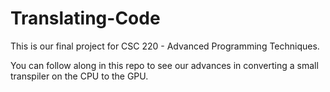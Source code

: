 # Translating-Code

This is our final project for CSC 220 - Advanced Programming Techniques.

You can follow along in this repo to see our advances in converting a small transpiler on the CPU to the GPU.
